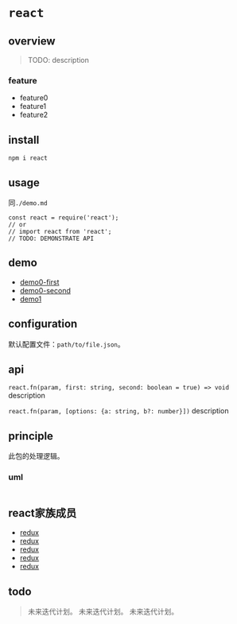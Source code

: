 # `react`

## overview
> TODO: description

### feature
- feature0
- feature1
- feature2

## install
`npm i react`

## usage
同`./demo.md`
```
const react = require('react');
// or
// import react from 'react';
// TODO: DEMONSTRATE API
```

## demo
- [demo0-first](/react/demo0/first.html)  
- [demo0-second](/react/demo0/second.html)  
- [demo1]()  


## configuration
默认配置文件：`path/to/file.json`。

## api
`react.fn(param, first: string, second: boolean = true) => void`
description

`react.fn(param, [options: {a: string, b?: number}])`
description

## principle
此包的处理逻辑。

### uml
```
```

## react家族成员
- [redux](/react/redux/index.html)  
- [redux](/react/redux.html)  
- [redux](/react/redux.html)  
- [redux](/react/redux.html)  
- [redux](/react/redux.html)  

## todo
> 未来迭代计划。
> 未来迭代计划。
> 未来迭代计划。